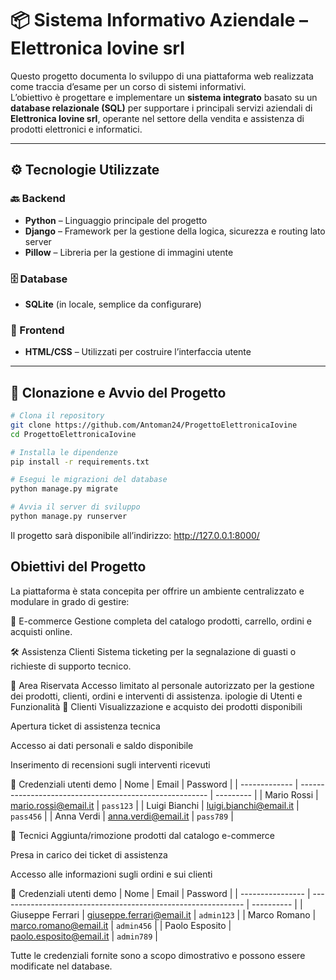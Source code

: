 # 📦 Sistema Informativo Aziendale – Elettronica Iovine srl

Questo progetto documenta lo sviluppo di una piattaforma web realizzata come traccia d’esame per un corso di sistemi informativi.  
L’obiettivo è progettare e implementare un **sistema integrato** basato su un **database relazionale (SQL)** per supportare i principali servizi aziendali di **Elettronica Iovine srl**, operante nel settore della vendita e assistenza di prodotti elettronici e informatici.

---
## ⚙️ Tecnologie Utilizzate

### 🔙 Backend
- **Python** – Linguaggio principale del progetto  
- **Django** – Framework per la gestione della logica, sicurezza e routing lato server  
- **Pillow** – Libreria per la gestione di immagini utente

### 🗄️ Database
- **SQLite** (in locale, semplice da configurare)

### 🎨 Frontend
- **HTML/CSS** – Utilizzati per costruire l’interfaccia utente

---

## 🚀 Clonazione e Avvio del Progetto

```bash
# Clona il repository
git clone https://github.com/Antoman24/ProgettoElettronicaIovine
cd ProgettoElettronicaIovine

# Installa le dipendenze
pip install -r requirements.txt

# Esegui le migrazioni del database
python manage.py migrate

# Avvia il server di sviluppo
python manage.py runserver


```
Il progetto sarà disponibile all’indirizzo:
http://127.0.0.1:8000/

## Obiettivi del Progetto
La piattaforma è stata concepita per offrire un ambiente centralizzato e modulare in grado di gestire:

🛒 E-commerce
Gestione completa del catalogo prodotti, carrello, ordini e acquisti online.

🛠️ Assistenza Clienti
Sistema ticketing per la segnalazione di guasti o richieste di supporto tecnico.

🔐 Area Riservata
Accesso limitato al personale autorizzato per la gestione dei prodotti, clienti, ordini e interventi di assistenza.
ipologie di Utenti e Funzionalità
👤 Clienti
Visualizzazione e acquisto dei prodotti disponibili

Apertura ticket di assistenza tecnica

Accesso ai dati personali e saldo disponibile

Inserimento di recensioni sugli interventi ricevuti

🔐 Credenziali utenti demo
| Nome          | Email                                                   | Password  |
| ------------- | ------------------------------------------------------- | --------- |
| Mario Rossi   | [mario.rossi@email.it](mailto:mario.rossi@email.it)     | `pass123` |
| Luigi Bianchi | [luigi.bianchi@email.it](mailto:luigi.bianchi@email.it) | `pass456` |
| Anna Verdi    | [anna.verdi@email.it](mailto:anna.verdi@email.it)       | `pass789` |

🔧 Tecnici
Aggiunta/rimozione prodotti dal catalogo e-commerce

Presa in carico dei ticket di assistenza

Accesso alle informazioni sugli ordini e sui clienti

🔐 Credenziali utenti demo
| Nome             | Email                                                         | Password   |
| ---------------- | ------------------------------------------------------------- | ---------- |
| Giuseppe Ferrari | [giuseppe.ferrari@email.it](mailto:giuseppe.ferrari@email.it) | `admin123` |
| Marco Romano     | [marco.romano@email.it](mailto:marco.romano@email.it)         | `admin456` |
| Paolo Esposito   | [paolo.esposito@email.it](mailto:paolo.esposito@email.it)     | `admin789` |


Tutte le credenziali fornite sono a scopo dimostrativo e possono essere modificate nel database.

